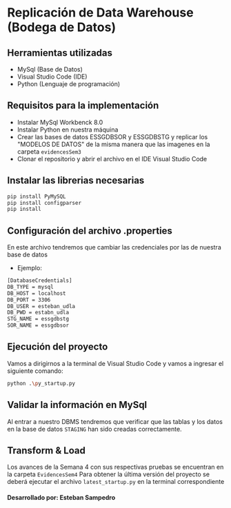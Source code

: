 # Replicación de Data Warehouse (Bodega de Datos)
 
## Herramientas utilizadas
- MySql (Base de Datos)
- Visual Studio Code (IDE)
- Python (Lenguaje de programación)

## Requisitos para la implementación
* Instalar MySql Workbenck 8.0
* Instalar Python en nuestra máquina
* Crear las bases de datos ESSGDBSOR y ESSGDBSTG y replicar los "MODELOS DE DATOS" de la misma manera que las imagenes en la carpeta `evidencesSem3`
* Clonar el repositorio y abrir el archivo en el IDE Visual Studio Code

## Instalar las librerias necesarias
```bash
pip install PyMySQL
pip install configparser
pip install 
```

## Configuración del archivo .properties
En este archivo tendremos que cambiar las credenciales por las de nuestra base de datos 
- Ejemplo:
```bash
[DatabaseCredentials]
DB_TYPE = mysql
DB_HOST = localhost
DB_PORT = 3306
DB_USER = esteban_udla
DB_PWD = estabn_udla
STG_NAME = essgdbstg
SOR_NAME = essgdbsor
```

## Ejecución del proyecto
Vamos a dirigirnos a la terminal de Visual Studio Code y vamos a ingresar el siguiente comando:
```bash
python .\py_startup.py
```
## Validar la información en MySql
Al entrar a nuestro DBMS tendremos que verificar que las tablas y los datos en la base de datos `STAGING` han sido creadas correctamente.

## Transform & Load
Los avances de la Semana 4 con sus respectivas pruebas se encuentran en la carpeta `EvidencesSem4`
Para obtener la última versión del proyecto se deberá ejecutar el archivo `latest_startup.py` en la terminal correspondiente


#### Desarrollado por: Esteban Sampedro



